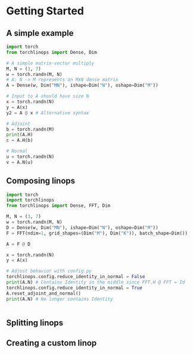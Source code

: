 # Getting Started

## A simple example
<!-- name: test_simple_example -->
```python
import torch
from torchlinops import Dense, Dim

# A simple matrix-vector multiply
M, N = (3, 7)
w = torch.randn(M, N)
# A: N -> M represents an MxN dense matrix
A = Dense(w, Dim("MN"), ishape=Dim("N"), oshape=Dim("M"))

# Input to A should have size N
x = torch.randn(N)
y = A(x) 
y2 = A @ x # Alternative syntax

# Adjoint
b = torch.randn(M)
print(A.H)
c = A.H(b)

# Normal
u = torch.randn(N)
v = A.N(u)
```

## Composing linops

<!-- name: test_composition -->
```python
import torch
import torchlinops
from torchlinops import Dense, FFT, Dim

M, N = (3, 7)
w = torch.randn(M, N)
D = Dense(w, Dim("MN"), ishape=Dim("N"), oshape=Dim("M"))
F = FFT(ndim=1, grid_shapes=(Dim("M"), Dim("K")), batch_shape=Dim())

A = F @ D

x = torch.randn(N)
y = A(x)

# Adjust behavior with config.py
torchlinops.config.reduce_identity_in_normal = False
print(A.N) # Contains Identity in the middle since FFT.H @ FFT = Id
torchlinops.config.reduce_identity_in_normal = True
A.reset_adjoint_and_normal()
print(A.N) # No longer contains Identity



```
## Splitting linops

## Creating a custom linop

